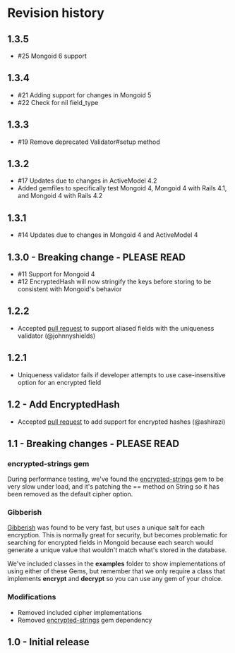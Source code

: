 # Revision history

## 1.3.5
* \#25 Mongoid 6 support

## 1.3.4
* \#21 Adding support for changes in Mongoid 5
* \#22 Check for nil field_type

## 1.3.3
* \#19 Remove deprecated Validator#setup method

## 1.3.2
* \#17 Updates due to changes in ActiveModel 4.2
* Added gemfiles to specifically test Mongoid 4, Mongoid 4 with Rails 4.1, and Mongoid 4 with Rails 4.2

## 1.3.1
* \#14 Updates due to changes in Mongoid 4 and ActiveModel 4

## 1.3.0 - Breaking change - PLEASE READ
* \#11 Support for Mongoid 4
* \#12 EncryptedHash will now stringify the keys before storing to be consistent with Mongoid's behavior

## 1.2.2
* Accepted [pull request](https://github.com/KoanHealth/mongoid-encrypted-fields/pull/10) to support aliased fields with the uniqueness validator (@johnnyshields)

## 1.2.1
* Uniqueness validator fails if developer attempts to use case-insensitive option for an encrypted field

## 1.2 - Add EncryptedHash
* Accepted [pull request](https://github.com/KoanHealth/mongoid-encrypted-fields/pull/4) to add support for encrypted hashes (@ashirazi)

## 1.1 - Breaking changes - PLEASE READ

### encrypted-strings gem
During performance testing, we've found the [encrypted-strings](https://github.com/pluginaweek/encrypted_strings) gem
to be very slow under load, and it's patching the == method on String so it has been removed as the default cipher option.

### Gibberish
[Gibberish](https://github.com/mdp/gibberish) was found to be very fast, but uses a unique salt for each encryption.
This is normally great for security, but becomes problematic for searching for encrypted fields in Mongoid because each
search would generate a unique value that wouldn't match what's stored in the database.

We've included classes in the **examples** folder to show implementations of using either of these Gems, but remember that
we only require a class that implements **encrypt** and **decrypt** so you can use any gem of your choice.

### Modifications

* Removed included cipher implementations
* Removed [encrypted-strings](https://github.com/pluginaweek/encrypted_strings) gem dependency

## 1.0 - Initial release

